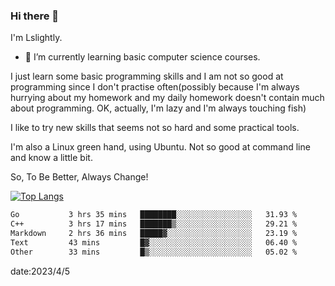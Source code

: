 ### Hi there 👋

I'm Lslightly.

- 🌱 I’m currently learning basic computer science courses.

I just learn some basic programming skills and I am not so good at programming since I don't practise often(possibly because I'm always hurrying about my homework and my daily homework doesn't contain much about programming. OK, actually, I'm lazy and I'm always touching fish)

I like to try new skills that seems not so hard and some practical tools.

I'm also a Linux green hand, using Ubuntu. Not so good at command line and know a little bit.

So, To Be Better, Always Change!

[![Top Langs](https://github-readme-stats.vercel.app/api/top-langs/?username=Lslightly&layout=compact)](https://github.com/anuraghazra/github-readme-stats)

<!--START_SECTION:waka-->

```txt
Go           3 hrs 35 mins   ████████░░░░░░░░░░░░░░░░░   31.93 %
C++          3 hrs 17 mins   ███████▒░░░░░░░░░░░░░░░░░   29.21 %
Markdown     2 hrs 36 mins   █████▓░░░░░░░░░░░░░░░░░░░   23.19 %
Text         43 mins         █▓░░░░░░░░░░░░░░░░░░░░░░░   06.40 %
Other        33 mins         █▒░░░░░░░░░░░░░░░░░░░░░░░   05.02 %
```

<!--END_SECTION:waka-->

date:2023/4/5

